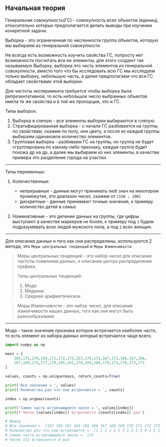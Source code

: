 Начальная теория
---

Генеральная совокупность(ГС) - совокупность всех объектов (единиц), относительно
которых предполагается делать выводы при изучении конкретной задачи.

Выборка - это ограниченная по численности группа объектов, которую мы выбираем 
из генеральной совокупности.

Не всегда есть возможность изучить свойства ГС, попросту нет возможности посчитать
все ее элементы, для этого создают так называемую Выборку, выборка это часть элементов 
из генеральной совокупности, вместо того что бы исследовать всю ГС мы исследуем только 
выборку, небольшую часть, а далее предполагаем что вся ГС обладает свойствами этой выборки.

Для чистоты эксперимента требуется чтобы выборка была репрезентативной, то есть 
небольшое число выбранных объектов имела те же свойства и в той же пропорции, что и ГС.

Типы выборок: 

1) Выборка в слепую - все элементы выборки выбираются в слепую.
2) Стратифицированная выборка - с начала ГС разбивается на группы по свойствам, скажем
по полу, или цвету, а после из каждой группы выбираем одинаковое количество элементов.
3) Групповая выборка - разбиваем ГС на группы, но группа не будет сгруппирована по 
какому-либо признаку, каждая группа будет похожа др на др, а далее мы выбираем из них
элементы, в качестве примера это разделение города на участки.

---

Типы переменных:

1) Количественные:
    - непрерывные - данные могут принимать люб знач на некотором промежутке, это 
   диапазон чисел, скажем от `[150 ; 190]`
    - дискретные - данные принимают точные значения, к примеру количество детей в семье
    

2) Номинативные - это деление данных на группы, где цифры выступают в качестве маркеров
не более, к примеру под `1` будем подразумевать всех людей мужского пола, а под `2` 
всех женщин.

---

Для описания данных и того как они распределены, используются 2 метода, это
`Меры центральных тенденций` и `Меры Изменчивости`

>Меры центральных тенденций - это набор чисел для описания частоты появления данных, 
>и описания центра распределения графика.
>
>Типы центральных тенденций:
>1) Мода
>2) Медиана
>3) Среднее арифметическое

>Меры Изменчивости - это набор чиcел, для описания изменчивости наших данных, того как
> они могут быть разнообразными.

---

Мода - такое значение признака которое встречается наиболее часто, то есть
элемент из набора данных который встречается чаще всего.

```python
import numpy as np

mass = [
    185,175,170,169,171,172,175,157,170,172,167,173,168,167,166,
    167,169,172,177,178,165,161,179,159,164,178,172,170,173,171
]

values, counts = np.unique(mass, return_counts=True)

print('Все значения = ', values)
print('Количество раз что они встречаются = ', counts)

index = np.argmax(counts)

print('Самое часто встречающееся число = ', values[index])
print(f'Число {values[index]} встречается {counts[index]} раз')

# Вывод :
# Все значения =  [157 159 161 164 165 166 167 168 169 170 171 172 173 175 177 178 179 185]
# Количество раз что они встречаются =  [1 1 1 1 1 1 3 1 2 3 2 4 2 2 1 2 1 1]
# Самое часто встречающееся число =  172
# Число 172 встречается 4 раз
```










